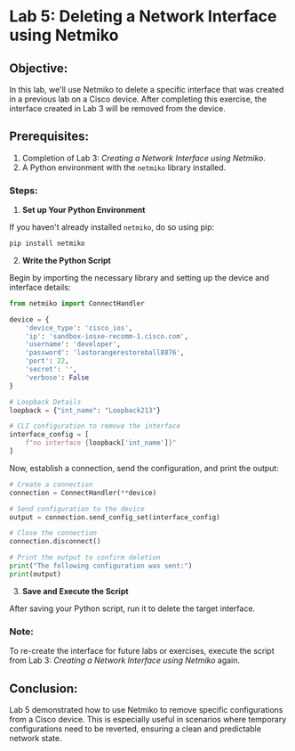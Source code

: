 # Lab 5: Deleting a Network Interface using Netmiko

## Objective:

In this lab, we'll use Netmiko to delete a specific interface that was created in a previous lab on a Cisco device. After completing this exercise, the interface created in Lab 3 will be removed from the device.

## Prerequisites:

1. Completion of Lab 3: *Creating a Network Interface using Netmiko*.
2. A Python environment with the `netmiko` library installed.

### Steps:

1. **Set up Your Python Environment**

If you haven't already installed `netmiko`, do so using pip:

```bash
pip install netmiko
```

2. **Write the Python Script**

Begin by importing the necessary library and setting up the device and interface details:

```python
from netmiko import ConnectHandler

device = {
    'device_type': 'cisco_ios',
    'ip': 'sandbox-iosxe-recomm-1.cisco.com',
    'username': 'developer',
    'password': 'lastorangerestoreball8876',
    'port': 22,
    'secret': '',
    'verbose': False
}

# Loopback Details
loopback = {"int_name": "Loopback213"}

# CLI configuration to remove the interface
interface_config = [
    f"no interface {loopback['int_name']}"
]
```

Now, establish a connection, send the configuration, and print the output:

```python
# Create a connection
connection = ConnectHandler(**device)

# Send configuration to the device
output = connection.send_config_set(interface_config)

# Close the connection
connection.disconnect()

# Print the output to confirm deletion
print("The following configuration was sent:")
print(output)
```

3. **Save and Execute the Script**

After saving your Python script, run it to delete the target interface.

### Note:
To re-create the interface for future labs or exercises, execute the script from Lab 3: *Creating a Network Interface using Netmiko* again.

## Conclusion:

Lab 5 demonstrated how to use Netmiko to remove specific configurations from a Cisco device. This is especially useful in scenarios where temporary configurations need to be reverted, ensuring a clean and predictable network state.